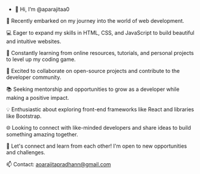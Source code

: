 - 👋 Hi, I’m @aparajitaa0

🌱 Recently embarked on my journey into the world of web development.

💻 Eager to expand my skills in HTML, CSS, and JavaScript to build beautiful and intuitive websites.

🚀 Constantly learning from online resources, tutorials, and personal projects to level up my coding game.

🔧 Excited to collaborate on open-source projects and contribute to the developer community.

📚 Seeking mentorship and opportunities to grow as a developer while making a positive impact.

💡 Enthusiastic about exploring front-end frameworks like React and libraries like Bootstrap.

🌐 Looking to connect with like-minded developers and share ideas to build something amazing together.

🤝 Let's connect and learn from each other! I'm open to new opportunities and challenges.

📫 Contact: aoarajitapradhann@gmail.com

<!---
aparajitaa0/aparajitaa0 is a ✨ special ✨ repository because its `README.md` (this file) appears on your GitHub profile.
You can click the Preview link to take a look at your changes.
--->
